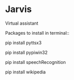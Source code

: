 # Jarvis
Virtual assistant

Packages to install in terminal::

pip install pyttsx3

pip install pypiwin32

pip install speechRecognition

pip install wikipedia
